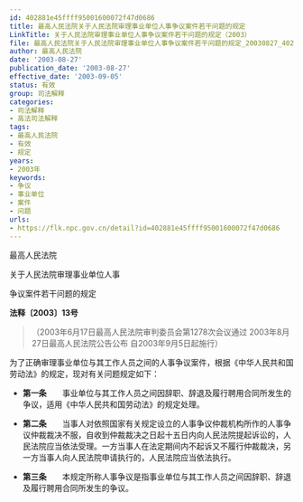 ```yaml
---
id: 402881e45ffff95001600072f47d0686
title: 最高人民法院关于人民法院审理事业单位人事争议案件若干问题的规定
LinkTitle: 关于人民法院审理事业单位人事争议案件若干问题的规定（2003）
file: 最高人民法院关于人民法院审理事业单位人事争议案件若干问题的规定_20030827_402881e45ffff95001600072f47d0686.docx
author: 最高人民法院
date: '2003-08-27'
publication_date: '2003-08-27'
effective_date: '2003-09-05'
status: 有效
group: 司法解释
categories:
- 司法解释
- 高法司法解释
tags:
- 最高人民法院
- 有效
- 规定
years:
- 2003年
keywords:
- 争议
- 事业单位
- 案件
- 问题
urls:
- https://flk.npc.gov.cn/detail?id=402881e45ffff95001600072f47d0686
---
```


最高人民法院

关于人民法院审理事业单位人事

争议案件若干问题的规定

**法释〔2003〕13号**

> （2003年6月17日最高人民法院审判委员会第1278次会议通过 2003年8月27日最高人民法院公告公布 自2003年9月5日起施行）

为了正确审理事业单位与其工作人员之间的人事争议案件，根据《中华人民共和国劳动法》的规定，现对有关问题规定如下：

- **第一条**　　事业单位与其工作人员之间因辞职、辞退及履行聘用合同所发生的争议，适用《中华人民共和国劳动法》的规定处理。

- **第二条**　　当事人对依照国家有关规定设立的人事争议仲裁机构所作的人事争议仲裁裁决不服，自收到仲裁裁决之日起十五日内向人民法院提起诉讼的，人民法院应当依法受理。一方当事人在法定期间内不起诉又不履行仲裁裁决，另一方当事人向人民法院申请执行的，人民法院应当依法执行。

- **第三条**　　本规定所称人事争议是指事业单位与其工作人员之间因辞职、辞退及履行聘用合同所发生的争议。
